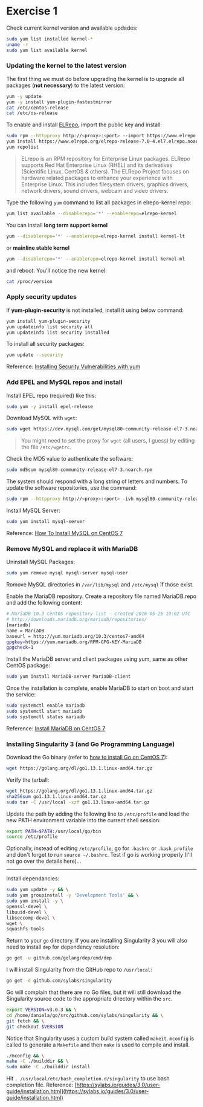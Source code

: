 # Exercise 1

Check current kernel version and available updades: 
```sh
sudo yum list installed kernel-*
uname -r
sudo yum list available kernel
```

### Updating the kernel to the latest version
The first thing we must do before upgrading the kernel is to upgrade all packages (__not necessary__) to the latest version: 
```sh
yum -y update
yum -y install yum-plugin-fastestmirror
cat /etc/centos-release
cat /etc/os-release
```
To enable and install [ELRepo](http://elrepo.org/tiki/tiki-index.php), import the public key and install:
```sh
sudo rpm --httpproxy http://<proxy>:<port> --import https://www.elrepo.org/RPM-GPG-KEY-elrepo.org
yum install https://www.elrepo.org/elrepo-release-7.0-4.el7.elrepo.noarch.rpm
yum repolist
```

>ELrepo is an RPM repository for Enterprise Linux packages. ELRepo supports Red Hat Enterprise Linux (RHEL) and its derivatives (Scientific Linux, CentOS & others). The ELRepo Project focuses on hardware related packages to enhance your experience with Enterprise Linux. This includes filesystem drivers, graphics drivers, network drivers, sound drivers, webcam and video drivers.

Type the following `yum` command to list all packages in elrepo-kernel repo:
```sh
yum list available --disablerepo='*' --enablerepo=elrepo-kernel
```
You can install **long term support kernel**
```sh
yum --disablerepo='*' --enablerepo=elrepo-kernel install kernel-lt
```
or **mainline stable kernel**
```sh
yum --disablerepo='*' --enablerepo=elrepo-kernel install kernel-ml
```
and reboot. You'll notice the new kernel:
```sh
cat /proc/version
```

### Apply security updates
If **yum-plugin-security** is not installed, install it using below command:
```sh
yum install yum-plugin-security
yum updateinfo list security all
yum updateinfo list security installed
```
To install all security packages:
```sh
yum update --security
```

Reference: [Installing Security Vulnerabilities with yum](https://www.thegeekdiary.com/installing-security-vulnerabilities-with-yum-on-centos-rhel-567-cheat-sheet/)

### Add EPEL and MySQL repos and install
Install EPEL repo (required) like this:
```sh
sudo yum -y install epel-release
```
Download MySQL with `wget`:
```sh
sudo wget https://dev.mysql.com/get/mysql80-community-release-el7-3.noarch.rpm
```
> You might need to set the proxy for `wget` (all users, I  guess) by editing the file `/etc/wgetrc`.

Check the MD5 value to authenticate the software:
```sh
sudo md5sum mysql80-community-release-el7-3.noarch.rpm
```
The system should respond with a long string of letters and numbers. To update the software repositories, use the command:
```sh
sudo rpm --httpproxy http://<proxy>:<port> -ivh mysql80-community-release-el7-3.noarch.rpm
```
Install MySQL Server:
```sh
sudo yum install mysql-server
```

Reference: [How To Install MySQL on CentOS 7](https://phoenixnap.com/kb/how-to-install-mysql-on-centos-7)

### Remove MySQL and replace it with MariaDB
Uninstall MySQL Packages:
```sh
sudo yum remove mysql mysql-server mysql-user
```
Romove MySQL directories in `/var/lib/mysql` and `/etc/mysql` if those exist.

Enable the MariaDB repository. Create a repository file named MariaDB.repo and add the following content:
```sh
# MariaDB 10.3 CentOS repository list - created 2018-05-25 19:02 UTC
# http://downloads.mariadb.org/mariadb/repositories/
[mariadb]
name = MariaDB
baseurl = http://yum.mariadb.org/10.3/centos7-amd64
gpgkey=https://yum.mariadb.org/RPM-GPG-KEY-MariaDB
gpgcheck=1
```
Install the MariaDB server and client packages using yum, same as other CentOS package:
```sh
sudo yum install MariaDB-server MariaDB-client
```
Once the installation is complete, enable MariaDB to start on boot and start the service:
```sh
sudo systemctl enable mariadb
sudo systemctl start mariadb
sudo systemctl status mariadb
```
Reference: [Install MariaDB on CentOS 7](https://linuxize.com/post/install-mariadb-on-centos-7/)

### Installing Singularity 3 (and Go Programming Language)

Download the Go binary (refer to [how to install Go on CentOS 7](https://linuxize.com/post/how-to-install-go-on-centos-7/)):
```sh
wget https://golang.org/dl/go1.13.1.linux-amd64.tar.gz
```
Verify the tarball:
```sh
wget https://golang.org/dl/go1.13.1.linux-amd64.tar.gz
sha256sum go1.13.1.linux-amd64.tar.gz
sudo tar -C /usr/local -xzf go1.13.linux-amd64.tar.gz
```
Update the path by adding the following line to `/etc/profile` and load the new PATH environment variable into the current shell session:
```sh
export PATH=$PATH:/usr/local/go/bin
source /etc/profile
```

Optionally, instead of editing `/etc/profile`, go for `.bashrc` or `.bash_profile` and don't forget to run `source ~/.bashrc`.
Test if go is working properly (I'll not go over the details here)...
___

Install dependancies:
```sh
sudo yum update -y && \
sudo yum groupinstall -y 'Development Tools' && \
sudo yum install -y \
openssl-devel \
libuuid-devel \
libseccomp-devel \
wget \
squashfs-tools
```
Return to your `go` directory. If you are installing Singularity 3 you will also need to install `dep` for dependency resolution:
```sh
go get -u github.com/golang/dep/cmd/dep
```
I will install Singularity from the GitHub repo to `/usr/local`:
```sh
go get -d github.com/sylabs/singularity
```
Go will complain that there are no Go files, but it will still download the Singularity source code to the appropriate directory within the `src`.
```sh
export VERSION=v3.0.3 && \
cd /home/daniela/go/src/github.com/sylabs/singularity && \
git fetch && \
git checkout $VERSION
```
Notice that Singularity uses a custom build system called `makeit`. `mconfig` is called to generate a `Makefile` and then `make` is used to compile and install.
```sh
./mconfig && \
make -C ./builddir && \
sudo make -C ./builddir install
```
Hit `. /usr/local/etc/bash_completion.d/singularity` to use bash completion file.
Reference: [https://sylabs.io/guides/3.0/user-guide/installation.html](https://sylabs.io/guides/3.0/user-guide/installation.html)
